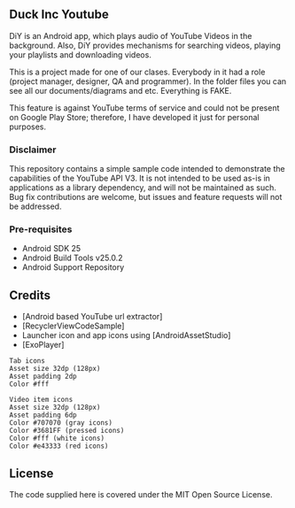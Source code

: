 ## Duck Inc Youtube

DiY is an Android app, which plays audio of YouTube Videos in the background. Also, DiY provides mechanisms for searching videos, playing your playlists and downloading videos.

This is a project made for one of our clases. Everybody in it had a role (project manager, designer, QA and programmer). In the folder files you can see all our documents/diagrams and etc. Everything is FAKE.

This feature is against YouTube terms of service and could not be present on Google Play Store; therefore, I have developed it just for personal purposes. 


### Disclaimer

This repository contains a simple sample code intended to demonstrate the capabilities of the YouTube API V3. It is not intended to be used as-is in applications as a library dependency, and will not be maintained as such. Bug fix contributions are welcome, but issues and feature requests will not be addressed.


### Pre-requisites
    
- Android SDK 25
- Android Build Tools v25.0.2
- Android Support Repository

## Credits
* [Android based YouTube url extractor]
* [RecyclerViewCodeSample]
* Launcher icon and app icons using [AndroidAssetStudio]
* [ExoPlayer]

```
Tab icons
Asset size 32dp (128px)
Asset padding 2dp
Color #fff

Video item icons
Asset size 32dp (128px)
Asset padding 6dp
Color #707070 (gray icons)
Color #3681FF (pressed icons)
Color #fff (white icons)
Color #e43333 (red icons)

```
## License

The code supplied here is covered under the MIT Open Source License.


